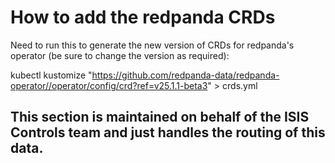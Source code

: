 # How to add the redpanda CRDs

Need to run this to generate the new version of CRDs for redpanda's operator (be sure to change the version as required):

kubectl kustomize "https://github.com/redpanda-data/redpanda-operator//operator/config/crd?ref=v25.1.1-beta3" > crds.yml

## This section is maintained on behalf of the ISIS Controls team and just handles the routing of this data.